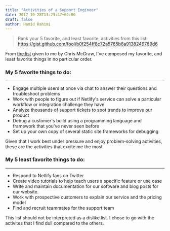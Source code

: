 ```yaml
---
title: "Activities of a Support Engineer"
date: 2017-10-28T13:23:47+02:00
draft: false
author: Hamid Rahimi
---
```

>Rank your 5 favorite, and least favorite, activities from this list: https://gist.github.com/fool/b0f254ff8c72a5765b6a9138249789d6

From [the list](https://gist.github.com/fool/b0f254ff8c72a5765b6a9138249789d6 ) given to me by Chris McGraw, I've composed my favorite, and least favorite things in no particular order.
<!--more-->
### My 5 favorite things to do:
---

- Engage multiple users at once via chat to answer their questions and troubleshoot problems
- Work with people to figure out if Netlify's service can solve a particular workflow or integration challenge they have
- Analyze thousands of support tickets to spot trends to improve our product
- Debug a customer's build using a programming language and framework that you've never seen before
- Set up your own copy of several static site frameworks for debugging

Given that I work best under pressure and enjoy problem-solving activities, these are the activities that excite me the most. 

### My 5 least favorite things to do:
---

- Respond to Netlify fans on Twitter
- Create video tutorials to help teach users a specific feature or use case
- Write and maintain documentation for our software and blog posts for our website.
- Work with prospective customers to explain our service and the pricing model
- Find and recruit teammates for the support team

This list should not be interpreted as a dislike list. I chose to go with the activites that I find dull compared to the others.
